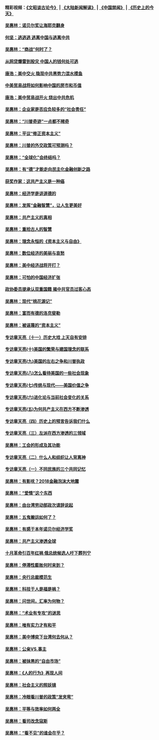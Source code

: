 #### 精彩视频：[《文昭谈古论今》](https://github.com/gfw-breaker/wenzhao) | [《大陆新闻解读》](https://github.com/gfw-breaker/ntdtv-comedy) | [《中国禁闻》](https://github.com/gfw-breaker/ntdtv-news) | [《历史上的今天》](https://github.com/gfw-breaker/today-in-history) 

#### [吴惠林：诺贝尔奖让海耶克翻身](../pages/nsc423/n10890049.md?t=02031528) 

#### [何坚：逃逃逃 逃离中国与逃离中共](../pages/nsc423/n10592891.md?t=02031528) 

#### [吴惠林：“商战”何时了？](../pages/nsc423/n10573558.md?t=02031528) 

#### [从网贷爆雷到股灾 中国人的钱何处可逃](../pages/nsc423/n10572800.md?t=02031528) 

#### [唐浩：美中交火 隐现中共黑势力混水摸鱼](../pages/nsc423/n10544040.md?t=02031528) 

#### [中美贸易战将如何影响中国的房市和币值](../pages/nsc423/n10543697.md?t=02031528) 

#### [唐浩：美中贸易战开火 烧出中共危机](../pages/nsc423/n10540126.md?t=02031528) 

#### [吴惠林：企业家是否应负较多的“社会责任”](../pages/nsc423/n10535022.md?t=02031528) 

#### [吴惠林：“川普奇迹”一点都不稀奇](../pages/nsc423/n10512808.md?t=02031528) 

#### [吴惠林：平议“修正资本主义”](../pages/nsc423/n10495724.md?t=02031528) 

#### [吴惠林：川普的外交政策可预测吗？](../pages/nsc423/n10462387.md?t=02031528) 

#### [吴惠林：“全球化”会终结吗？](../pages/nsc423/n10452838.md?t=02031528) 

#### [吴惠林：有“德”才能走向民主化金融创新之路](../pages/nsc423/n10432292.md?t=02031528) 

#### [获奖作家：这共产主义是一种癌](../pages/nsc423/n10431541.md?t=02031528) 

#### [吴惠林：经济学是讲道德的](../pages/nsc423/n10398014.md?t=02031528) 

#### [吴惠林：发挥“金融智慧”，让人生更美好](../pages/nsc423/n10375019.md?t=02031528) 

#### [吴惠林：共产主义的真相](../pages/nsc423/n10351394.md?t=02031528) 

#### [吴惠林：重拾古人的智慧](../pages/nsc423/n10337691.md?t=02031528) 

#### [吴惠林：理念永恒的《资本主义与自由》](../pages/nsc423/n10316274.md?t=02031528) 

#### [吴惠林：数位经济的美丽与哀愁](../pages/nsc423/n10292946.md?t=02031528) 

#### [吴惠林：美中经济战将开打？](../pages/nsc423/n10258825.md?t=02031528) 

#### [吴惠林：可怕的中国经济扩张](../pages/nsc423/n10219147.md?t=02031528) 

#### [政协委员提承认双重国籍 揭中共官员过客心态](../pages/nsc423/n10208809.md?t=02031528) 

#### [吴惠林：现代“桃花源记”](../pages/nsc423/n10185234.md?t=02031528) 

#### [吴惠林：富而有德的洛克斐勒](../pages/nsc423/n10142264.md?t=02031528) 

#### [吴惠林：被诬蔑的“资本主义”](../pages/nsc423/n10124816.md?t=02031528) 

#### [专访章天亮（十一）历史大戏 上天自有安排](../pages/nsc423/n10094905.md?t=02031528) 

#### [专访章天亮(十)美国的繁荣与建国理念的联系](../pages/nsc423/n10094899.md?t=02031528) 

#### [专访章天亮(九)美国的左右之争和川普执政](../pages/nsc423/n10094889.md?t=02031528) 

#### [专访章天亮(八)怎么看待美国的一些社会现象](../pages/nsc423/n10094857.md?t=02031528) 

#### [专访章天亮(七)传统与现代——美国价值之争](../pages/nsc423/n10093140.md?t=02031528) 

#### [专访章天亮(六)进化论与当前社会变化的关系](../pages/nsc423/n10092036.md?t=02031528) 

#### [专访章天亮(五)为何共产主义在西方不断渗透](../pages/nsc423/n10083620.md?t=02031528) 

#### [专访章天亮（四）历史上的预言告诉我们什么](../pages/nsc423/n10083606.md?t=02031528) 

#### [专访章天亮（三）左派在西方渗透的三领域](../pages/nsc423/n10081115.md?t=02031528) 

#### [吴惠林：工会的形成及其功能](../pages/nsc423/n10080633.md?t=02031528) 

#### [专访章天亮（二）什么人和组织让人背离神](../pages/nsc423/n10076637.md?t=02031528) 

#### [专访章天亮（一）不同民族的三个共同记忆](../pages/nsc423/n10074188.md?t=02031528) 

#### [吴惠林：有影呒？2018金融泡沫大地震](../pages/nsc423/n10040534.md?t=02031528) 

#### [吴惠林：“爱情”这个东西](../pages/nsc423/n10019423.md?t=02031528) 

#### [吴惠林：由台湾劳动部政次请辞说起](../pages/nsc423/n9979679.md?t=02031528) 

#### [吴惠林：五鬼搬运如何了？](../pages/nsc423/n9925338.md?t=02031528) 

#### [吴惠林：有感于本年诺贝尔经济学奖](../pages/nsc423/n9871883.md?t=02031528) 

#### [吴惠林：共产主义渗透全球](../pages/nsc423/n9812748.md?t=02031528) 

#### [十月革命引百年红祸 俄总统候选人吁下葬列宁](../pages/nsc423/n9810182.md?t=02031528) 

#### [吴惠林：停滞性膨胀何时来到？](../pages/nsc423/n9764136.md?t=02031528) 

#### [吴惠林：央行总裁模范生](../pages/nsc423/n9728134.md?t=02031528) 

#### [吴惠林：科技于人是福是祸？](../pages/nsc423/n9672982.md?t=02031528) 

#### [吴惠林：问世间，汇率为何物？](../pages/nsc423/n9621788.md?t=02031528) 

#### [吴惠林：“术业有专攻”的迷思](../pages/nsc423/n9580363.md?t=02031528) 

#### [吴惠林：唯有实力才有和平](../pages/nsc423/n9529599.md?t=02031528) 

#### [吴惠林：美中博奕下台湾何去何从？](../pages/nsc423/n9483598.md?t=02031528) 

#### [吴惠林：公亲VS.事主](../pages/nsc423/n9425637.md?t=02031528) 

#### [吴惠林：被抹黑的“自由市场”](../pages/nsc423/n9351545.md?t=02031528) 

#### [吴惠林：《人的行为》再现人间](../pages/nsc423/n9296339.md?t=02031528) 

#### [吴惠林：社会主义的照妖镜](../pages/nsc423/n9243460.md?t=02031528) 

#### [吴惠林：冷眼看川普的政策“发夹弯”](../pages/nsc423/n9120684.md?t=02031528) 

#### [吴惠林：平等与效率如何两全](../pages/nsc423/n9075430.md?t=02031528) 

#### [吴惠林：看司改念寇斯](../pages/nsc423/n9024915.md?t=02031528) 

#### [吴惠林：“看不见”的谁会在乎？](../pages/nsc423/n8977488.md?t=02031528) 

